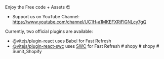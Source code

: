 Enjoy the Free code + Assets 😍

  - Support us on YouTube Channel: https://www.youtube.com/channel/UC1H-a1MKEFXRiFlGNLcy7gQ


Currently, two official plugins are available:

- [@vitejs/plugin-react](https://github.com/vitejs/vite-plugin-react/blob/main/packages/plugin-react/README.md) uses [Babel](https://babeljs.io/) for Fast Refresh
- [@vitejs/plugin-react-swc](https://github.com/vitejs/vite-plugin-react-swc) uses [SWC](https://swc.rs/) for Fast Refresh
#   s h o p y  
 #   s h o p y  
 #   S u m i t _ S h o p i f y  
 